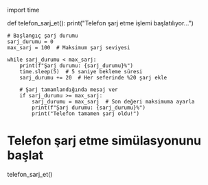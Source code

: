 import time

def telefon_sarj_et():
    print("Telefon şarj etme işlemi başlatılıyor...")
    
    # Başlangıç şarj durumu
    sarj_durumu = 0
    max_sarj = 100  # Maksimum şarj seviyesi
    
    while sarj_durumu < max_sarj:
        print(f"Şarj durumu: {sarj_durumu}%")
        time.sleep(5)  # 5 saniye bekleme süresi
        sarj_durumu += 20  # Her seferinde %20 şarj ekle

        # Şarj tamamlandığında mesaj ver
        if sarj_durumu >= max_sarj:
            sarj_durumu = max_sarj  # Son değeri maksimuma ayarla
            print(f"Şarj durumu: {sarj_durumu}%")
            print("Telefon tamamen şarj oldu!")

# Telefon şarj etme simülasyonunu başlat
telefon_sarj_et()